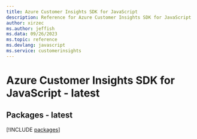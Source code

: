 ```yaml
---
title: Azure Customer Insights SDK for JavaScript
description: Reference for Azure Customer Insights SDK for JavaScript
author: xirzec
ms.author: jeffish
ms.data: 09/26/2023
ms.topic: reference
ms.devlang: javascript
ms.service: customerinsights
---
```

# Azure Customer Insights SDK for JavaScript - latest
## Packages - latest
[!INCLUDE [packages](customer-insights-index.md)]
